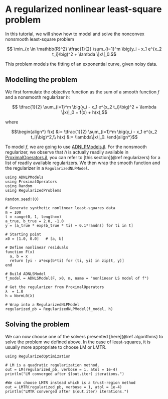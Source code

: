 # A regularized nonlinear least-square problem

In this tutorial, we will show how to model and solve the nonconvex nonsmooth least-square problem
```math
  \min_{x \in \mathbb{R}^2} \tfrac{1}{2} \sum_{i=1}^m \big(y_i - x_1 e^{x_2 t_i}\big)^2 + \lambda \|x\|_0.
```
This problem models the fitting of an exponential curve, given noisy data.

## Modelling the problem
We first formulate the objective function as the sum of a smooth function $f$ and a nonsmooth regularizer $h$:
```math
  \tfrac{1}{2} \sum_{i=1}^m \big(y_i - x_1 e^{x_2 t_i}\big)^2 + \lambda \|x\|_0 = f(x) + h(x),
```
where 
```math
\begin{align*}
f(x) &:= \tfrac{1}{2} \sum_{i=1}^m \big(y_i - x_1 e^{x_2 t_i}\big)^2,\\
h(x) &:= \lambda\|x\|_0.
\end{align*}
```

To model $f$, we are going to use [ADNLPModels.jl](https://github.com/JuliaSmoothOptimizers/ADNLPModels.jl).
For the nonsmooth regularizer, we observe that $h$ is actually readily available in [ProximalOperators.jl](https://github.com/JuliaFirstOrder/ProximalOperators.jl), you can refer to [this section](@ref regularizers) for a list of readily available regularizers.
We then wrap the smooth function and the regularizer in a `RegularizedNLPModel`.

```@example ls
using ADNLPModels
using ProximalOperators
using Random
using RegularizedProblems

Random.seed!(0)

# Generate synthetic nonlinear least-squares data
m = 100
t = range(0, 1, length=m)
a_true, b_true = 2.0, -1.0
y = [a_true * exp(b_true * ti) + 0.1*randn() for ti in t]

# Starting point
x0 = [1.0, 0.0]   # [a, b]

# Define nonlinear residuals
function F(x)
  a, b = x
  return [yi - a*exp(b*ti) for (ti, yi) in zip(t, y)]
end

# Build ADNLSModel
f_model = ADNLSModel(F, x0, m, name = "nonlinear LS model of f")

# Get the regularizer from ProximalOperators
λ  = 1.0   
h = NormL0(λ)

# Wrap into a RegularizedNLPModel
regularized_pb = RegularizedNLPModel(f_model, h)
```

## Solving the problem
We can now choose one of the solvers presented [here](@ref algorithms) to solve the problem we defined above.
In the case of least-squares, it is usually more appropriate to choose LM or LMTR.

```@example ls
using RegularizedOptimization

# LM is a quadratic regularization method.
out = LM(regularized_pb, verbose = 1, atol = 1e-4)
println("LM converged after $(out.iter) iterations.")
```

```@example ls
#We can choose LMTR instead which is a trust-region method
out = LMTR(regularized_pb, verbose = 1, atol = 1e-4)
println("LMTR converged after $(out.iter) iterations.")

```